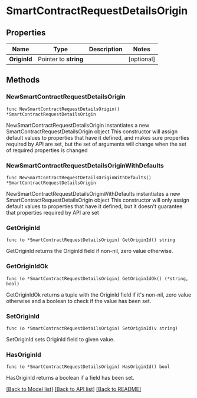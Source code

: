# SmartContractRequestDetailsOrigin

## Properties

Name | Type | Description | Notes
------------ | ------------- | ------------- | -------------
**OriginId** | Pointer to **string** |  | [optional] 

## Methods

### NewSmartContractRequestDetailsOrigin

`func NewSmartContractRequestDetailsOrigin() *SmartContractRequestDetailsOrigin`

NewSmartContractRequestDetailsOrigin instantiates a new SmartContractRequestDetailsOrigin object
This constructor will assign default values to properties that have it defined,
and makes sure properties required by API are set, but the set of arguments
will change when the set of required properties is changed

### NewSmartContractRequestDetailsOriginWithDefaults

`func NewSmartContractRequestDetailsOriginWithDefaults() *SmartContractRequestDetailsOrigin`

NewSmartContractRequestDetailsOriginWithDefaults instantiates a new SmartContractRequestDetailsOrigin object
This constructor will only assign default values to properties that have it defined,
but it doesn't guarantee that properties required by API are set

### GetOriginId

`func (o *SmartContractRequestDetailsOrigin) GetOriginId() string`

GetOriginId returns the OriginId field if non-nil, zero value otherwise.

### GetOriginIdOk

`func (o *SmartContractRequestDetailsOrigin) GetOriginIdOk() (*string, bool)`

GetOriginIdOk returns a tuple with the OriginId field if it's non-nil, zero value otherwise
and a boolean to check if the value has been set.

### SetOriginId

`func (o *SmartContractRequestDetailsOrigin) SetOriginId(v string)`

SetOriginId sets OriginId field to given value.

### HasOriginId

`func (o *SmartContractRequestDetailsOrigin) HasOriginId() bool`

HasOriginId returns a boolean if a field has been set.


[[Back to Model list]](../README.md#documentation-for-models) [[Back to API list]](../README.md#documentation-for-api-endpoints) [[Back to README]](../README.md)


